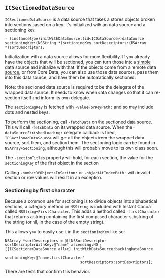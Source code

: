 ## `ICSectionedDataSource`

`ICSectionedDataSource` is a data source that takes a stores objects broken into sections based on a key. It's initialized with an data source and a sectioning key:

	- (instancetype)initWithDataSource:(id<ICDataSource>)dataSource sectioningKey:(NSString *)sectioningKey sortDescriptors:(NSArray *)sortDescriptors;

Initialization with a data source allows for more flexibility. If you already have the objects that will be sectioned, you can turn those into a [simple data source]() and initialize with that. If the objects come from a [remote data source](), or from Core Data, you can also use those data sources, pass them into this data source, and have them be automatically sectioned.

Note: the sectioned data source is required to be the delegate of the wrapped data source. It needs to know when data changes so that it can re-section itself and inform its own delegate.

The `sectioningKey` is fetched with `-valueForKeyPath:` and so may include dots and nested keys.

To perform the sectioning, call `-fetchData` on the sectioned data source. This will call `-fetchData` on its wrapped data source. When the `-dataSourceFinishedLoading:` delegate callback is fired, `ICSectionedDataSource` will get all the objects from the wrapped data source, sort them, and section them. The sectioning logic can be found in `NSArray+Sectioning`, although this will probably move to its own class soon.

The `-sectionTitles` property will hold, for each section, the value for the `sectioningKey` of the first object in the section.

Calling `-numberOfObjectsInSection:` or `-objectAtIndexPath:` with invalid section or row values will result in an exception.

### Sectioning by first character

Because a common use for sectioning is to divide objects into alphabetical sections, a category method on `NSString` is included with Instant Cocoa called `NSString+FirstCharacter`. This adds a method called `-firstCharacter` that returns a string containing the first composed character substring of the string (or nil, in the case of the empty string).

This allows you to easily use it in the `sectioningKey` like so:


	NSArray *sortDescriptors = @[[NSSortDescriptor sortDescriptorWithKey:@"name" ascending:NO];
    [[ICSectionedDataSource alloc] initWithDataSource:backingDataSource
                                        sectioningKey:@"name.firstCharacter"
                                      sortDescriptors:sortDescriptors];

There are tests that confirm this behavior.